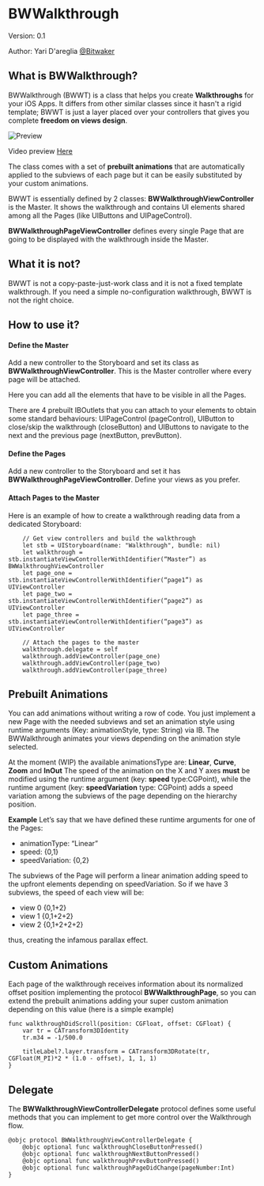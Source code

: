 BWWalkthrough 
======================
Version: 0.1

Author: Yari D'areglia [@Bitwaker](http://www.twitter.com/bitwaker)


## What is BWWalkthrough?
BWWalkthrough (BWWT) is a class that helps you create **Walkthroughs** for your iOS Apps.
It differs from other similar classes since it hasn't a rigid template; BWWT is just a layer placed over your controllers that gives you complete **freedom on views design**.

![Preview](http://www.thinkandbuild.it/gifs/BWWalkthrough_mini2.gif)

Video preview [Here](http://vimeo.com/106542773)

The class comes with a set of **prebuilt animations** that are automatically applied to the subviews of each page but it can be  easily substituted by your custom animations.
 
BWWT is essentially defined by 2 classes:
**BWWalkthroughViewController** is the Master. It shows the walkthrough and contains UI elements shared among all the Pages (like UIButtons and UIPageControl).

**BWWalkthroughPageViewController** defines every single Page that are going to be displayed with the walkthrough inside the Master.

## What it is not?
BWWT is not a copy-paste-just-work class and it is not a fixed template walkthrough. If you need a simple no-configuration walkthrough, BWWT is not the right choice. 

## How to use it?

#### Define the Master

Add a new controller to the Storyboard and set its class as **BWWalkthroughViewController**. This is the Master controller where every page will be attached. 

Here you can add all the elements that have to be visible in all the Pages. 

There are 4 prebuilt IBOutlets that you can attach to your elements to obtain some standard behaviours: UIPageControl (pageControl), UIButton to close/skip the walkthrough (closeButton) and UIButtons to navigate to the next and the previous page (nextButton, prevButton). 

#### Define the Pages

Add a new controller to the Storyboard and set it has **BWWalkthroughPageViewController**. Define your views as you prefer. 

#### Attach Pages to the Master

Here is an example of how to create a walkthrough reading data from a dedicated Storyboard: 

        // Get view controllers and build the walkthrough
        let stb = UIStoryboard(name: "Walkthrough", bundle: nil)
        let walkthrough = stb.instantiateViewControllerWithIdentifier(“Master”) as BWWalkthroughViewController
        let page_one = stb.instantiateViewControllerWithIdentifier(“page1”) as UIViewController
        let page_two = stb.instantiateViewControllerWithIdentifier(“page2”) as UIViewController
        let page_three = stb.instantiateViewControllerWithIdentifier(“page3”) as UIViewController
        
        // Attach the pages to the master
        walkthrough.delegate = self
        walkthrough.addViewController(page_one)
        walkthrough.addViewController(page_two)
        walkthrough.addViewController(page_three)

## Prebuilt Animations 
You can add animations without writing a row of code. You just implement a new Page with the needed subviews and set an animation style using runtime arguments (Key: animationStyle, type: String) via IB. The BWWalkthrough animates your views depending on the animation style selected.

At the moment (WIP) the available animationsType are:
**Linear**, **Curve**, **Zoom** and **InOut** 
The speed of the animation on the X and Y axes **must** be modified using the runtime argument (key: **speed** type:CGPoint), while the runtime argument (key: **speedVariation** type: CGPoint) adds a speed variation among the subviews of the page depending on the hierarchy position.

**Example**
Let’s say that we have defined these runtime arguments for one of the Pages: 

- animationType: “Linear”
- speed: {0,1} 
- speedVariation: {0,2} 

The subviews of the Page will perform a linear animation adding speed to the upfront elements depending on speedVariation.
So if we have 3 subviews, the speed of each view will be:

- view 0 {0,1+2}
- view 1 {0,1+2+2}
- view 2 {0,1+2+2+2}

thus, creating the infamous parallax effect.

## Custom Animations
Each page of the walkthrough receives information about its normalized offset position implementing the protocol **BWWalkthroughPage**, so you can extend the prebuilt animations adding your super custom animation depending on this value (here is a simple example)

    func walkthroughDidScroll(position: CGFloat, offset: CGFloat) {
        var tr = CATransform3DIdentity
        tr.m34 = -1/500.0
        
        titleLabel?.layer.transform = CATransform3DRotate(tr, CGFloat(M_PI)*2 * (1.0 - offset), 1, 1, 1)
    }

## Delegate
The **BWWalkthroughViewControllerDelegate** protocol defines some useful methods that you can implement to get more control over the Walkthrough flow. 

    @objc protocol BWWalkthroughViewControllerDelegate {
        @objc optional func walkthroughCloseButtonPressed()
        @objc optional func walkthroughNextButtonPressed()               
        @objc optional func walkthroughPrevButtonPressed()               
        @objc optional func walkthroughPageDidChange(pageNumber:Int)     
    }
